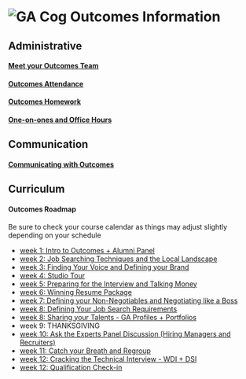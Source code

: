 # ![GA Cog](https://camo.githubusercontent.com/6ce15b81c1f06d716d753a61f5db22375fa684da/68747470733a2f2f67612d646173682e73332e616d617a6f6e6177732e636f6d2f70726f64756374696f6e2f6173736574732f6c6f676f2d39663838616536633963333837313639306533333238306663663535376633332e706e67) Outcomes Information
## Administrative
#### [Meet your Outcomes Team](/outcomes-intro.md)
#### [Outcomes Attendance](/outcomes-attendance.md)
#### [Outcomes Homework](/homework.md)
#### [One-on-ones and Office Hours](/one-on-ones.md) 
## Communication
#### [Communicating with Outcomes](/communicating-with-outcomes.md)
## Curriculum 
#### Outcomes Roadmap
Be sure to check your course calendar as things may adjust slightly depending on your schedule
- [week 1: Intro to Outcomes + Alumni Panel](/roadmap/week01)
- [week 2: Job Searching Techniques and the Local Landscape](/roadmpa/week022) 
- [week 3: Finding Your Voice and Defining your Brand](/roadmap/week03)
- [week 4: Studio Tour](/roadmap/week05)
- [week 5: Preparing for the Interview and Talking Money](/roadmap/week07)
- [week 6: Winning Resume Package](/roadmap/week04)
- [week 7: Defining your Non-Negotiables and Negotiating like a Boss](/roadmap/week07)
- [week 8: Defining Your Job Search Requirements](/roadmap/week06)
- [week 8: Sharing your Talents - GA Profiles + Portfolios](/roadmap/week08)
- week 9: THANKSGIVING 
- [week 10: Ask the Experts Panel Discussion (Hiring Managers and Recruiters)](/roadmap/week10)
- [week 11: Catch your Breath and Regroup](/roadmap/week09)
- [week 12: Cracking the Technical Interview - WDI + DSI](/roadmap/week11)
- [week 12: Qualification Check-in](/roadmap/week12)


